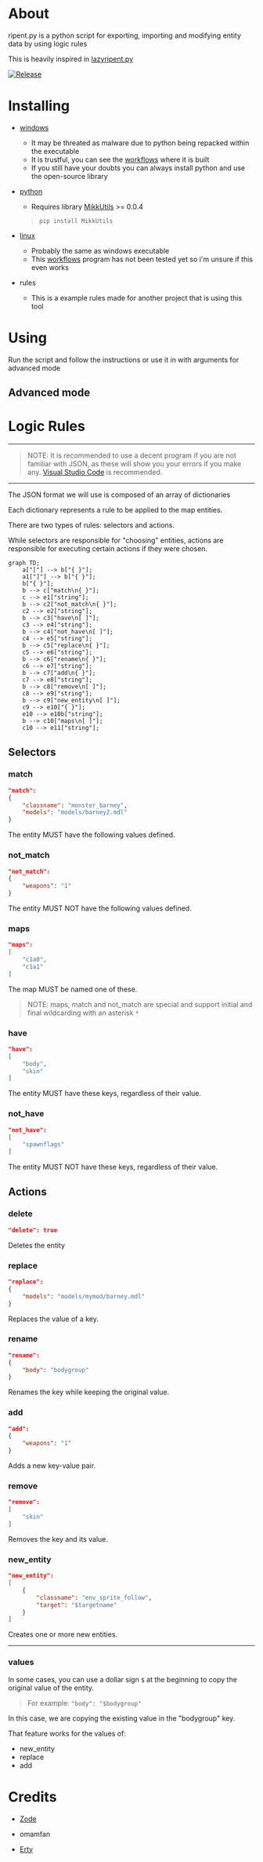 # About

ripent.py is a python script for exporting, importing and modifying entity data by using logic rules

This is heavily inspired in [lazyripent.py](https://github.com/Zode/lazyripent)

[![Release](https://github.com/Mikk155/ripent.py/actions/workflows/build.yaml/badge.svg?branch=main)](https://github.com/Mikk155/ripent.py/actions/workflows/build.yaml)

# Installing

- [windows](https://github.com/Mikk155/ripent.py/releases/download/2.0/ripent.exe)
    - It may be threated as malware due to python being repacked within the executable
    - It is trustful, you can see the [workflows](https://github.com/Mikk155/ripent.py/actions) where it is built
    - If you still have your doubts you can always install python and use the open-source library

- [python](https://github.com/Mikk155/ripent.py/releases/download/2.0/ripent.py)
    - Requires library [MikkUtils](https://github.com/Mikk155/MikkUtils) >= 0.0.4
    > ```
    > pip install MikkUtils
    > ```

- [linux](https://github.com/Mikk155/ripent.py/releases/download/2.0/ripent)
    - Probably the same as windows executable
    - This [workflows](https://github.com/Mikk155/ripent.py/actions) program has not been tested yet so i'm unsure if this even works

- rules
    - This is a example rules made for another project that is using this tool

# Using

Run the script and follow the instructions or use it in with arguments for advanced mode

## Advanced mode

# Logic Rules

---
> NOTE: It is recommended to use a decent program if you are not familiar with JSON, as these will show you your errors if you make any. [Visual Studio Code](https://code.visualstudio.com/) is recommended.
---

The JSON format we will use is composed of an array of dictionaries

Each dictionary represents a rule to be applied to the map entities.

There are two types of rules: selectors and actions.

While selectors are responsible for "choosing" entities, actions are responsible for executing certain actions if they were chosen.

```mermaid
graph TD;
    a["["] --> b["{ }"];
    a1["]"] --> b["{ }"];
    b["{ }"];
    b --> c["match\n{ }"];
    c --> e1["string"];
    b --> c2["not_match\n{ }"];
    c2 --> e2["string"];
    b --> c3["have\n[ ]"];
    c3 --> e4["string"];
    b --> c4["not_have\n[ ]"];
    c4 --> e5["string"];
    b --> c5["replace\n{ }"];
    c5 --> e6["string"];
    b --> c6["rename\n{ }"];
    c6 --> e7["string"];
    b --> c7["add\n{ }"];
    c7 --> e8["string"];
    b --> c8["remove\n[ ]"];
    c8 --> e9["string"];
    b --> c9["new_entity\n[ ]"];
    c9 --> e10["{ }"];
    e10 --> e10b["string"];
    b --> c10["maps\n[ ]"];
    c10 --> e11["string"];
```

## Selectors

### match

```json
"match":
{
    "classname": "monster_barney",
    "models": "models/barney2.mdl"
}
```
The entity MUST have the following values defined.

### not_match

```json
"not_match":
{
    "weapons": "1"
}
```
The entity MUST NOT have the following values defined.

### maps

```json
"maps":
[
    "c1a0",
    "c1a1"
]
```
The map MUST be named one of these.

> NOTE: maps, match and not_match are special and support initial and final wildcarding with an asterisk ``*``

### have

```json
"have":
[
    "body",
    "skin"
]
```
The entity MUST have these keys, regardless of their value.

### not_have

```json
"not_have":
[
    "spawnflags"
]
```
The entity MUST NOT have these keys, regardless of their value.

## Actions

### delete

```json
"delete": true
```
Deletes the entity

### replace

```json
"replace":
{
    "models": "models/mymod/barney.mdl"
}
```
Replaces the value of a key.

### rename

```json
"rename":
{
    "body": "bodygroup"
}
```
Renames the key while keeping the original value.

### add

```json
"add":
{
    "weapons": "1"
}
```
Adds a new key-value pair.

### remove

```json
"remove":
[
    "skin"
]
```
Removes the key and its value.

### new_entity

```json
"new_entity":
[
    {
        "classname": "env_sprite_follow",
        "target": "$targetname"
    }
]
```
Creates one or more new entities.

---
### values
In some cases, you can use a dollar sign ``$`` at the beginning to copy the original value of the entity.

> For example: ``"body": "$bodygroup"``

In this case, we are copying the existing value in the "bodygroup" key.

That feature works for the values of:
- new_entity
- replace
- add

# Credits

- [Zode](https://github.com/Zode)

- omamfan

- [Erty](https://github.com/Erty-Gamedev)
